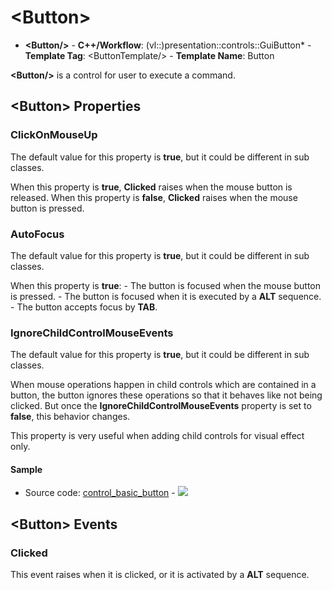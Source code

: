 # \<Button\>

- **\<Button/\>** - **C++/Workflow**: (vl::)presentation::controls::GuiButton* - **Template Tag**: \<ButtonTemplate/\> - **Template Name**: Button

**\<Button/\>** is a control for user to execute a command.

## \<Button\> Properties

### ClickOnMouseUp

The default value for this property is **true**, but it could be different in sub classes.

When this property is **true**, **Clicked** raises when the mouse button is released. When this property is **false**, **Clicked** raises when the mouse button is pressed.

### AutoFocus

The default value for this property is **true**, but it could be different in sub classes.

When this property is **true**: - The button is focused when the mouse button is pressed. - The button is focused when it is executed by a **ALT** sequence. - The button accepts focus by **TAB**.

### IgnoreChildControlMouseEvents

The default value for this property is **true**, but it could be different in sub classes.

When mouse operations happen in child controls which are contained in a button, the button ignores these operations so that it behaves like not being clicked. But once the **IgnoreChildControlMouseEvents** property is set to **false**, this behavior changes.

This property is very useful when adding child controls for visual effect only.

#### Sample

- Source code: [control_basic_button](https://github.com/vczh-libraries/Release/blob/master/SampleForDoc/GacUI/XmlRes/control_basic_button/Resource.xml) - ![](https://gaclib.net/doc/gacui/control_basic_button.gif)

## \<Button\> Events

### Clicked

This event raises when it is clicked, or it is activated by a **ALT** sequence.

